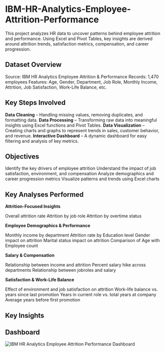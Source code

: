 # IBM-HR-Analytics-Employee-Attrition-Performance
This project analyzes HR data to uncover patterns behind employee attrition and performance. Using Excel and Pivot Tables, key insights are derived around attrition trends, satisfaction metrics, compensation, and career progression.

## Dataset Overview

Source: IBM HR Analytics Employee Attrition & Performance
Records: 1,470 employees
Features: Age, Gender, Department, Job Role, Monthly Income, Attrition, Job Satisfaction, Work-Life Balance, etc.

## Key Steps Involved

**Data Cleaning** – Handling missing values, removing duplicates, and formatting data.
 **Data Processing** – Transforming raw data into meaningful insights using Excel functions and Pivot Tables.
 **Data Visualization** – Creating charts and graphs to represent trends in sales, customer behavior, and revenue.
 **Interactive Dashboard** – A dynamic dashboard for easy filtering and analysis of key metrics.

 ## Objectives

Identify the key drivers of employee attrition
Understand the impact of job satisfaction, environment, and compensation
Analyze demographics and career progression metrics
Visualize patterns and trends using Excel charts

## Key Analyses Performed

**Attrition-Focused Insights**

Overall attrition rate
Attrition by job role
Attrition by overtime status

**Employee Demographics & Performance**

Monthly income by department
Attrition rate by Education level
Gender impact on attrition
Marital status impact on attrition
Comparison of Age with Employee count

**Salary & Compensation**

Relationship between income and attrition
Percent salary hike across departments
Relationship between jobroles and salary

**Satisfaction & Work-Life Balance**

Effect of environment and job satisfaction on attrition
Work-life balance vs. years since last promotion
Years in current role vs. total years at company
Average years before first promotion

## Key Insights

## Dashboard

![IBM HR Analytics Employee Attrition   Performance Dashboard](https://github.com/user-attachments/assets/2b45c6ca-3a60-4502-b148-5a42c8207959)



